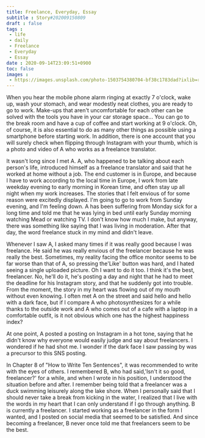 ```yaml
---
title: Freelance, Everyday, Essay
subtitle : Story#202009150809
draft : false
tags :
 - life
 - daily
 - Freelance
 - Everyday
 - Essay
date : 2020-09-14T23:09:51+0900
toc: false
images : 
 - https://images.unsplash.com/photo-1503754380704-bf38c1783dad?ixlib=rb-1.2.1&q=80&fm=jpg&crop=entropy&cs=tinysrgb&w=1080&fit=max&ixid=eyJhcHBfaWQiOjE1NTU0OX0
---
```


When you hear the mobile phone alarm ringing at exactly 7 o'clock, wake up, wash your stomach, and wear modestly neat clothes, you are ready to go to work. Make-ups that aren't uncomfortable for each other can be solved with the tools you have in your car storage space... You can go to the break room and have a cup of coffee and start working at 9 o'clock. Oh, of course, it is also essential to do as many other things as possible using a smartphone before starting work. In addition, there is one account that you will surely check when flipping through Instagram with your thumb, which is a photo and video of A who works as a freelance translator.  

It wasn't long since I met A. A, who happened to be talking about each person's life, introduced himself as a freelance translator and said that he worked at home without a job. The end customer is in Europe, and because I have to work according to the local time in Europe, I work from late weekday evening to early morning in Korean time, and often stay up all night when my work increases. The stories that I felt envious of for some reason were excitedly displayed. I'm going to go to work from Sunday evening, and I'm feeling down. A has been suffering from Monday sick for a long time and told me that he was lying in bed until early Sunday morning watching Mead or watching TV. I don't know how much I make, but anyway, there was something like saying that I was living in moderation. After that day, the word freelance stuck in my mind and didn't leave.  

Whenever I saw A, I asked many times if it was really good because I was freelance. He said he was really envious of the freelancer because he was really the best. Sometimes, my reality facing the office monitor seems to be far worse than that of A, so pressing the'Like' button was hard, and I hated seeing a single uploaded picture. Oh I want to do it too. I think it's the best, freelancer. No, he'll do it, he's posting a day and night that he had to meet the deadline for his Instagram story, and that he suddenly got into trouble. From the moment, the story in my heart was flowing out of my mouth without even knowing. I often met A on the street and said hello and hello with a dark face, but if I compare A who photosynthesizes for a while thanks to the outside work and A who comes out of a cafe with a laptop in a comfortable outfit, is it not obvious which one has the highest happiness index?  

At one point, A posted a posting on Instagram in a hot tone, saying that he didn't know why everyone would easily judge and say about freelancers. I wondered if he had shot me. I wonder if the dark face I saw passing by was a precursor to this SNS posting.  

In Chapter 8 of "How to Write Ten Sentences", it was recommended to write with the eyes of others. I remembered B, who had said,'Isn't it so good, freelancer?' for a while, and when I wrote in his position, I understood the situation before and after. I remember being told that a freelancer was a duck swimming leisurely along the lake shore. When I personally said that I should never take a break from kicking in the water, I realized that I live with the words in my heart that I can only understand if I go through anything. B is currently a freelancer. I started working as a freelancer in the form I wanted, and I posted on social media that seemed to be satisfied. And since becoming a freelancer, B never once told me that freelancers seem to be the best.  


